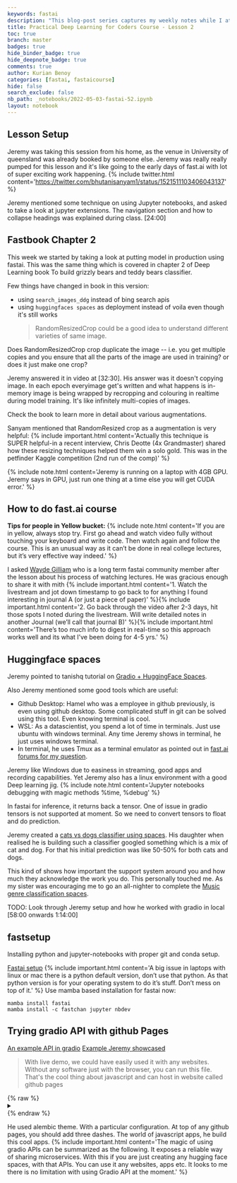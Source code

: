 ```yaml
---
keywords: fastai
description: "This blog-post series captures my weekly notes while I attend the <a href='https://itee.uq.edu.au/event/2022/practical-deep-learning-coders-uq-fastai'>fastaiv5 course conducted by University of Queensland with fast.ai</a>. So off to week2 where we learn about productionizing ML models and how to get good accuracy."
title: Practical Deep Learning for Coders Course - Lesson 2
toc: true
branch: master
badges: true
hide_binder_badge: true
hide_deepnote_badge: true
comments: true
author: Kurian Benoy
categories: [fastai, fastaicourse]                                                         
hide: false
search_exclude: false
nb_path: _notebooks/2022-05-03-fastai-52.ipynb
layout: notebook
---
```


<!--
#################################################
### THIS FILE WAS AUTOGENERATED! DO NOT EDIT! ###
#################################################
# file to edit: _notebooks/2022-05-03-fastai-52.ipynb
-->

<div class="container" id="notebook-container">
        
<div class="cell border-box-sizing text_cell rendered"><div class="inner_cell">
<div class="text_cell_render border-box-sizing rendered_html">
<h2 id="Lesson-Setup">Lesson Setup<a class="anchor-link" href="#Lesson-Setup"> </a></h2><p>Jeremy was taking this session from his home, as the venue in University of queensland was already
booked by someone else. Jeremy was really really pumped for this lesson and it's like going to the early days of fast.ai with lot of super exciting work happening.
{% include twitter.html content='<a href="https://twitter.com/bhutanisanyam1/status/1521511103406043137">https://twitter.com/bhutanisanyam1/status/1521511103406043137</a>' %}</p>
<p>Jeremy mentioned some technique on using Jupyter notebooks, and asked to take a look at jupyter extensions. The navigation section and how to collapse headings was explained during class. [24:00]</p>
<h2 id="Fastbook-Chapter-2">Fastbook Chapter 2<a class="anchor-link" href="#Fastbook-Chapter-2"> </a></h2><p>This week we started by taking a look at putting model in production using fastai. This was the same
thing which is covered in chapter 2 of Deep Learning book To build grizzly bears and teddy bears classifier.</p>
<p>Few things have changed in book in this version:</p>
<ul>
<li>using <code>search_images_ddg</code> instead of bing search apis</li>
<li>using <code>huggingfaces spaces</code> as deployment instead of voila even though it's still works<blockquote><p>RandomResizedCrop could be a good idea to understand different varieties of same image.</p>
</blockquote>
</li>
</ul>
<p>Does RandomResizedCrop crop duplicate the image -- i.e. you get multiple copies and you ensure that all the parts of the image are used in training? or does it just make one crop?</p>
<p>Jeremy answered it in video at [32:30]. His answer was it doesn't copying image. In each epoch everyimage get's written and what happens is in-memory image is being wrapped by recropping and colouring in realtime during model training. It's like infinitely multi-copies of images.</p>
<p>Check the book to learn more in detail about various augmentations.</p>
<p>Sanyam mentioned that RandomResized crop as a augmentation is very helpful:
{% include important.html content='Actually this technique is SUPER helpful-in a recent interview, Chris Deotte (4x Grandmaster) shared how these resizing techniques helped them win a solo gold. This was in the petfinder Kaggle competition (2nd run of the comp)' %}</p>

</div>
</div>
</div>
<div class="cell border-box-sizing text_cell rendered"><div class="inner_cell">
<div class="text_cell_render border-box-sizing rendered_html">
<p>{% include note.html content='Jeremy is running on a laptop with 4GB GPU. Jeremy says in GPU, just run one thing at a time else you will get CUDA error.' %}</p>
<h2 id="How-to-do-fast.ai-course">How to do fast.ai course<a class="anchor-link" href="#How-to-do-fast.ai-course"> </a></h2><p><strong>Tips for people in Yellow bucket:</strong>
{% include note.html content='If you are in yellow, always stop try. First go ahead and watch video fully without touching your keyboard and write code. Then watch again and follow the course. This is an unusual way as it can&#8217;t be done in real college lectures, but it&#8217;s very effective way indeed.' %}</p>
<p>I asked <a href="https://twitter.com/waydegilliam/">Wayde Gilliam</a> who is a long term fastai community member after the lesson about his process of watching lectures. He was gracious enough to share it with mith
{% include important.html content='1. Watch the livestream and jot down timestamp to go back to for anything I found interesting in journal A (or just a piece of paper)' %}{% include important.html content='2. Go back through the video after 2-3 days, hit those spots I noted during the livestream.  Will write detailed notes in another Journal (we&#8217;ll call that journal B)' %}{% include important.html content='There&#8217;s too much info to digest in real-time so this approach works well and its what I&#8217;ve been doing for 4-5 yrs.' %}</p>
<h2 id="Huggingface-spaces">Huggingface spaces<a class="anchor-link" href="#Huggingface-spaces"> </a></h2><p>Jeremy pointed to tanishq tutorial on <a href="https://tmabraham.github.io/blog/gradio_hf_spaces_tutorial">Gradio + HuggingFace Spaces</a>.</p>
<p>Also Jeremy mentioned some good tools which are useful:</p>
<ul>
<li>Github Desktop: Hamel who was a employee in github previously, is even using github desktop. Some complicated stuff in git can be solved using this tool. Even knowing terminal is cool.</li>
<li>WSL: As a datascientist, you spend a lot of time in terminals. Just use ubuntu with windows terminal. Any time Jeremy shows in terminal, he just uses windows terminal.</li>
<li>In terminal, he uses Tmux as a terminal emulator as pointed out in <a href="https://forums.fast.ai/t/lesson-2-official-topic/96033/231?u=kurianbenoy">fast.ai forums for my question</a>.</li>
</ul>
<p>Jeremy like Windows due to easiness in streaming, good apps and recording capabilities. Yet Jeremy also has a linux environment with a good Deep learning jig.
{% include note.html content='Jupyter notebooks debugging with magic methods %time, %debug' %}</p>
<p>In fastai for inference, it returns back a tensor. One of issue in gradio tensors is not supported at moment. So we need to convert tensors to float and do prediction.</p>
<p>Jeremy created a <a href="https://huggingface.co/spaces/jph00/pets">cats vs dogs classifier using spaces</a>. 
His daughter when realised he is building such a classifier googled something which is a mix of cat and dog. For that his initial prediction
was like 50-50% for both cats and dogs.</p>
<p>This kind of shows how important the support system around you and how much they acknowledge
the work you do. This personally touched me. As my sister was encouraging me
to go an all-nighter to complete the <a href="https://huggingface.co/spaces/kurianbenoy/audioclassification">Music genre classification spaces</a>.</p>
<p>TODO: Look through Jeremy setup and how he worked with gradio in local [58:00 onwards 1:14:00]</p>
<h2 id="fastsetup">fastsetup<a class="anchor-link" href="#fastsetup"> </a></h2><p>Installing python and jupyter-notebooks with proper git and conda setup.</p>
<p><a href="https://github.com/fastai/fastsetup">Fastai setup</a>
{% include important.html content='A big issue in laptops with linux or mac there is a python default version, don&#8217;t use that python. As that python version is for your operating system to do it&#8217;s stuff. Don&#8217;t mess on top of it.' %}
Use mamba based installation for fastai now:</p>

<pre><code>mamba install fastai
mamba install -c fastchan jupyter nbdev</code></pre>

</div>
</div>
</div>
<div class="cell border-box-sizing text_cell rendered"><div class="inner_cell">
<div class="text_cell_render border-box-sizing rendered_html">
<h2 id="Trying-gradio-API-with-github-Pages">Trying gradio API with github Pages<a class="anchor-link" href="#Trying-gradio-API-with-github-Pages"> </a></h2><p><a href="https://hf.space/embed/kurianbenoy/audioclassification/api">An example API in gradio</a>
<a href="https://github.com/fastai/tinypets">Example Jeremy showcased</a></p>
<blockquote><p>With live demo, we could have easily used it with any websites. Without any software just with the browser, you can run this file. That's the cool thing about javascript and can host in website called github pages</p>
</blockquote>

</div>
</div>
</div>
    {% raw %}
    
<div class="cell border-box-sizing code_cell rendered">
<details class="description">
      <summary class="btn btn-sm" data-open="Hide Code" data-close="Show Code"></summary>
        <p><div class="input">

<div class="inner_cell">
    <div class="input_area">
<div class=" highlight hl-ipython3"><pre><span></span><span class="n">fetch</span><span class="p">(</span><span class="s1">&#39;https://hf.space/embed/kurianbenoy/audioclassification/+/api/predict/&#39;</span><span class="p">,</span> 
<span class="p">{</span> <span class="n">method</span><span class="p">:</span> <span class="s2">&quot;POST&quot;</span><span class="p">,</span>
 <span class="n">body</span><span class="p">:</span> <span class="n">JSON</span><span class="o">.</span><span class="n">stringify</span><span class="p">({</span><span class="s2">&quot;data&quot;</span><span class="p">:[</span> <span class="p">{</span><span class="s2">&quot;data&quot;</span><span class="p">:</span> <span class="n">null</span><span class="p">,</span> <span class="s2">&quot;is_example&quot;</span><span class="p">:</span> <span class="n">true</span><span class="p">,</span> <span class="s2">&quot;name&quot;</span><span class="p">:</span> <span class="s2">&quot;000003.ogg&quot;</span><span class="p">}</span>
<span class="p">]}),</span> <span class="n">headers</span><span class="p">:</span> <span class="p">{</span> <span class="s2">&quot;Content-Type&quot;</span><span class="p">:</span> <span class="s2">&quot;application/json&quot;</span> <span class="p">}})</span>
<span class="o">.</span><span class="n">then</span><span class="p">(</span><span class="n">function</span><span class="p">(</span><span class="n">response</span><span class="p">){</span> <span class="k">return</span> <span class="n">response</span><span class="o">.</span><span class="n">json</span><span class="p">();</span> <span class="p">})</span>
<span class="o">.</span><span class="n">then</span><span class="p">(</span><span class="n">function</span><span class="p">(</span><span class="n">json_response</span><span class="p">){</span> <span class="n">console</span><span class="o">.</span><span class="n">log</span><span class="p">(</span><span class="n">json_response</span><span class="p">)</span> <span class="p">})</span>
</pre></div>

    </div>
</div>
</div>
</p>
    </details>
</div>
    {% endraw %}

<div class="cell border-box-sizing text_cell rendered"><div class="inner_cell">
<div class="text_cell_render border-box-sizing rendered_html">
<p>He used alembic theme. With a particular  configuration. At top of any github pages, you should
add three dashes. The world of javascript apps, he build this cool apps.
{% include important.html content='The magic of using gradio APIs can be summarized as the following. It exposes a reliable way of sharing microservices. With this if you are just creating any hugging face spaces, with that APIs. You can use it any websites, apps etc. It looks to me there is no limitation with using Gradio API at the moment.' %}</p>

</div>
</div>
</div>
</div>
 

